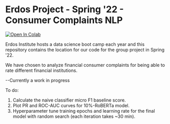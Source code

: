 # Erdos Project - Spring '22 - Consumer Complaints NLP

[![Open In Colab](https://colab.research.google.com/assets/colab-badge.svg)](https://colab.research.google.com/github/rlwphd/Erdos_Project_Spring22/blob/main/consumer_complaint_project.ipynb)


Erdos Institute hosts a data science boot camp each year and this repository contains the location for our code for the group project in Spring '22.

We have chosen to analyze financial consumer complaints for being able to rate different financial institutions.

--Currently a work in progress

To do: 
1) Calculate the naive classifier micro F1 baseline score. 
2) Plot PR and ROC-AUC curves for 10%-RoBERTa model.
3) Hyperparameter tune training epochs and learning rate for the final model with random search (each iteration takes ~30 min). 

